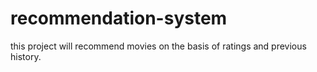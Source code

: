 # recommendation-system
this project will recommend movies on the basis of ratings and previous history.
